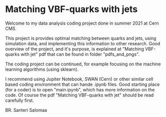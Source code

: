 # Matching VBF-quarks with jets

Welcome to my data analysis coding project done in summer 2021 at Cern CMS. 

This project is provides optimal matching between quarks and jets, using simulation data, and implementing this information to other research. Good overview of the project, and it's purpose, is explained at "Matching VBF-quarks with jet" pdf that can be found in folder "pdfs_and_pngs".

The coding project can be continued, for example focusing on the machine learning algorithms (using sklearn).

I recommend using Jupiter Notebook, SWAN (Cern) or other similar cell based coding environment that can hande .ipynb files. Good starting place (for a coder) is to open "main.ipynb", which has more information on the code. Of course the pdf "Matching VBF-quarks with jet" should be read carefully first.

BR. Santeri Salomaa
